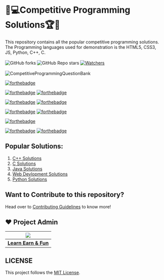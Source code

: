 # 🎯💻Competitive Programming Solutions🏆🏅
This repository contains all the popular competitive programming solutions. The Programming languages used for demonstration is the HTML5, CSS3, JS, Python, C++, C. <br><br>
 ![GitHub forks](https://img.shields.io/github/forks/LearnEarn-Fun/Competitive-Programming-Solutions?style=for-the-badge)
 ![GitHub Repo stars](https://img.shields.io/github/stars/LearnEarn-Fun/Competitive-Programming-Solutions?style=for-the-badge)
 [![Watchers](https://img.shields.io/github/watchers/LearnEarn-Fun/Competitive-Programming-Solutions?style=for-the-badge)](https://github.com/LearnEarn-Fun/Competitive-Programming-Solutions/watchers)
 <br><br>
![CompetitiveProgrammingQuestionBank](https://socialify.git.ci/LearnEarn-Fun/Competitive-Programming-Solutions/image?description=1&descriptionEditable=This%20repository%20contains%20all%20the%20competitive%20programming%20solutions.%20The%20Programming%20languages%20used%20%0A%20are%20HTML5%2C%20CSS3%2C%20JS%2C%20Python%2C%20C%2B%2B%2C%20C%2C.&font=KoHo&forks=1&issues=1&language=1&owner=1&pattern=Circuit%20Board&pulls=1&stargazers=1&theme=Dark)

[![forthebadge](https://forthebadge.com/images/badges/open-source.svg)](https://forthebadge.com)

[![forthebadge](https://forthebadge.com/images/badges/built-by-developers.svg)](https://forthebadge.com)
[![forthebadge](https://forthebadge.com/images/badges/built-with-love.svg)](https://forthebadge.com)

[![forthebadge](https://forthebadge.com/images/badges/made-with-c-plus-plus.svg)](https://forthebadge.com)
[![forthebadge](https://forthebadge.com/images/badges/made-with-c.svg)](https://forthebadge.com)

[![forthebadge](https://forthebadge.com/images/badges/made-with-java.svg)](https://forthebadge.com)
[![forthebadge](https://forthebadge.com/images/badges/made-with-javascript.svg)](https://forthebadge.com)

[![forthebadge](https://forthebadge.com/images/badges/made-with-python.svg)](https://forthebadge.com)

[![forthebadge](https://forthebadge.com/images/badges/uses-html.svg)](https://forthebadge.com)
[![forthebadge](https://forthebadge.com/images/badges/uses-css.svg)](https://forthebadge.com)


## Popular Solutions:
<ol>
 <li><a href="https://github.com/LearnEarn-Fun/Competitive-Programming-Solutions/tree/main/C%2B%2B%20Solutions">C++ Solutions</a></li>
 <li><a href="https://github.com/LearnEarn-Fun/Competitive-Programming-Solutions/tree/main/C%20Solutions">C Solutions</a></li>
 <li><a href="https://github.com/LearnEarn-Fun/Competitive-Programming-Solutions/tree/main/Java%20Solutions">Java Solutions</a></li>
 <li><a href="https://github.com/LearnEarn-Fun/Competitive-Programming-Solutions/tree/main/Web%20Development(HTML%20%26%20CSS%20%26%20JS)%20Solutions">Web Devlopment Solutions</a></li>
 <li><a href="https://github.com/LearnEarn-Fun/Competitive-Programming-Solutions/tree/main/Python%20Solutions">Python Solutions</a></li>
</ol>

## Want to Contribute to this repository?

Head over to <a href="https://github.com/hLearnEarn-Fun/Competitive-Programming-Solutions/blob/main/.github/Contributing.md">Contributing Guidelines</a> to know more!

## ❤️ Project Admin

|                                     <a href="https://github.com/LearnEarn-Fun"><img src="https://avatars.githubusercontent.com/u/66988598?s=400&u=cea2effa83b4b145d26b117a4dc7dec028a9b3ca&v=4"/></a>                                      |
| :-----------------------------------------------------------------------------------------------------------------------------------------------------------------------------------------------------------------------------------------------------------------: |
|                                                                                      **[Learn Earn & Fun](https://www.github.com/LearnEarn-Fun)**                                                                                    |


## LICENSE
This project follows the [MIT License](https://github.com/LearnEarn-Fun/Competitive-Programming-Solutions/blob/main/LICENSE).
